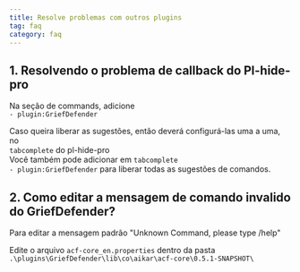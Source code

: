 ```yaml
---
title: Resolve problemas com outros plugins
tag: faq
category: faq
---
```


## 1. Resolvendo o problema de callback do Pl-hide-pro

Na seção de commands, adicione  
`- plugin:GriefDefender`  

Caso queira liberar as sugestões, então deverá configurá-las uma a uma, no  
`tabcomplete` do pl-hide-pro  
Você também pode adicionar em `tabcomplete`  
`- plugin:GriefDefender` para liberar todas as sugestões de comandos.  

## 2. Como editar a mensagem de comando invalido do GriefDefender?
Para editar a mensagem padrão "Unknown Command, please type /help"  
  
Edite o arquivo `acf-core_en.properties` dentro da pasta `.\plugins\GriefDefender\lib\co\aikar\acf-core\0.5.1-SNAPSHOT\`